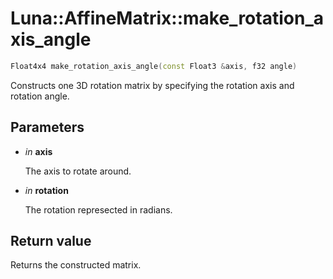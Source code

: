 # Luna::AffineMatrix::make_rotation_axis_angle

```c++
Float4x4 make_rotation_axis_angle(const Float3 &axis, f32 angle)
```

Constructs one 3D rotation matrix by specifying the rotation axis and rotation angle. 



## Parameters
* *in* **axis**

    The axis to rotate around. 

* *in* **rotation**

    The rotation represected in radians. 

## Return value
Returns the constructed matrix. 

